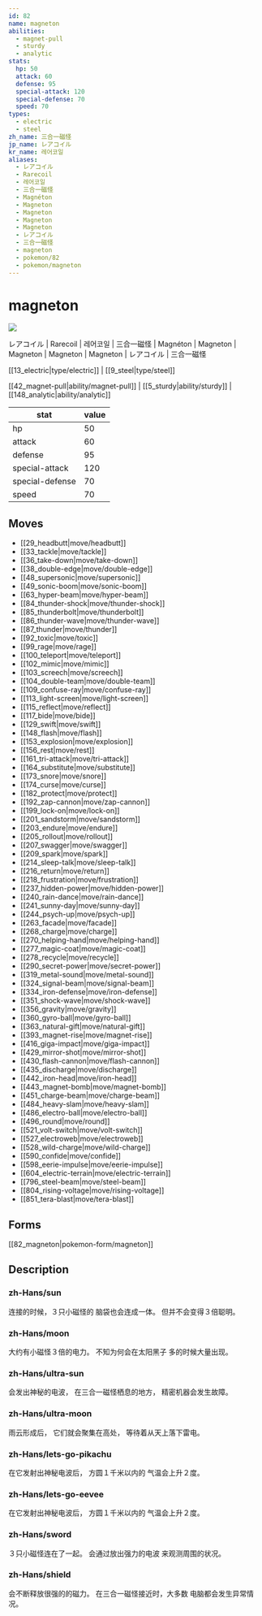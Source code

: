 ```yaml
---
id: 82
name: magneton
abilities:
  - magnet-pull
  - sturdy
  - analytic
stats:
  hp: 50
  attack: 60
  defense: 95
  special-attack: 120
  special-defense: 70
  speed: 70
types:
  - electric
  - steel
zh_name: 三合一磁怪
jp_name: レアコイル
kr_name: 레어코일
aliases:
  - レアコイル
  - Rarecoil
  - 레어코일
  - 三合一磁怪
  - Magnéton
  - Magneton
  - Magneton
  - Magneton
  - Magneton
  - レアコイル
  - 三合一磁怪
  - magneton
  - pokemon/82
  - pokemon/magneton
---
```

# magneton

![](https://raw.githubusercontent.com/PokeAPI/sprites/master/sprites/pokemon/82.png)

レアコイル | Rarecoil | 레어코일 | 三合一磁怪 | Magnéton | Magneton | Magneton | Magneton | Magneton | レアコイル | 三合一磁怪

[[13_electric|type/electric]] | [[9_steel|type/steel]]

[[42_magnet-pull|ability/magnet-pull]] | [[5_sturdy|ability/sturdy]] | [[148_analytic|ability/analytic]]

|stat|value|
|---|---|
|hp|50|
|attack|60|
|defense|95|
|special-attack|120|
|special-defense|70|
|speed|70|


## Moves

- [[29_headbutt|move/headbutt]]
- [[33_tackle|move/tackle]]
- [[36_take-down|move/take-down]]
- [[38_double-edge|move/double-edge]]
- [[48_supersonic|move/supersonic]]
- [[49_sonic-boom|move/sonic-boom]]
- [[63_hyper-beam|move/hyper-beam]]
- [[84_thunder-shock|move/thunder-shock]]
- [[85_thunderbolt|move/thunderbolt]]
- [[86_thunder-wave|move/thunder-wave]]
- [[87_thunder|move/thunder]]
- [[92_toxic|move/toxic]]
- [[99_rage|move/rage]]
- [[100_teleport|move/teleport]]
- [[102_mimic|move/mimic]]
- [[103_screech|move/screech]]
- [[104_double-team|move/double-team]]
- [[109_confuse-ray|move/confuse-ray]]
- [[113_light-screen|move/light-screen]]
- [[115_reflect|move/reflect]]
- [[117_bide|move/bide]]
- [[129_swift|move/swift]]
- [[148_flash|move/flash]]
- [[153_explosion|move/explosion]]
- [[156_rest|move/rest]]
- [[161_tri-attack|move/tri-attack]]
- [[164_substitute|move/substitute]]
- [[173_snore|move/snore]]
- [[174_curse|move/curse]]
- [[182_protect|move/protect]]
- [[192_zap-cannon|move/zap-cannon]]
- [[199_lock-on|move/lock-on]]
- [[201_sandstorm|move/sandstorm]]
- [[203_endure|move/endure]]
- [[205_rollout|move/rollout]]
- [[207_swagger|move/swagger]]
- [[209_spark|move/spark]]
- [[214_sleep-talk|move/sleep-talk]]
- [[216_return|move/return]]
- [[218_frustration|move/frustration]]
- [[237_hidden-power|move/hidden-power]]
- [[240_rain-dance|move/rain-dance]]
- [[241_sunny-day|move/sunny-day]]
- [[244_psych-up|move/psych-up]]
- [[263_facade|move/facade]]
- [[268_charge|move/charge]]
- [[270_helping-hand|move/helping-hand]]
- [[277_magic-coat|move/magic-coat]]
- [[278_recycle|move/recycle]]
- [[290_secret-power|move/secret-power]]
- [[319_metal-sound|move/metal-sound]]
- [[324_signal-beam|move/signal-beam]]
- [[334_iron-defense|move/iron-defense]]
- [[351_shock-wave|move/shock-wave]]
- [[356_gravity|move/gravity]]
- [[360_gyro-ball|move/gyro-ball]]
- [[363_natural-gift|move/natural-gift]]
- [[393_magnet-rise|move/magnet-rise]]
- [[416_giga-impact|move/giga-impact]]
- [[429_mirror-shot|move/mirror-shot]]
- [[430_flash-cannon|move/flash-cannon]]
- [[435_discharge|move/discharge]]
- [[442_iron-head|move/iron-head]]
- [[443_magnet-bomb|move/magnet-bomb]]
- [[451_charge-beam|move/charge-beam]]
- [[484_heavy-slam|move/heavy-slam]]
- [[486_electro-ball|move/electro-ball]]
- [[496_round|move/round]]
- [[521_volt-switch|move/volt-switch]]
- [[527_electroweb|move/electroweb]]
- [[528_wild-charge|move/wild-charge]]
- [[590_confide|move/confide]]
- [[598_eerie-impulse|move/eerie-impulse]]
- [[604_electric-terrain|move/electric-terrain]]
- [[796_steel-beam|move/steel-beam]]
- [[804_rising-voltage|move/rising-voltage]]
- [[851_tera-blast|move/tera-blast]]

## Forms



[[82_magneton|pokemon-form/magneton]]

## Description

### zh-Hans/sun

连接的时候，３只小磁怪的
脑袋也会连成一体。
但并不会变得３倍聪明。

### zh-Hans/moon

大约有小磁怪３倍的电力。
不知为何会在太阳黑子
多的时候大量出现。

### zh-Hans/ultra-sun

会发出神秘的电波，
在三合一磁怪栖息的地方，
精密机器会发生故障。

### zh-Hans/ultra-moon

雨云形成后，
它们就会聚集在高处，
等待着从天上落下雷电。

### zh-Hans/lets-go-pikachu

在它发射出神秘电波后，
方圆１千米以内的
气温会上升２度。

### zh-Hans/lets-go-eevee

在它发射出神秘电波后，
方圆１千米以内的
气温会上升２度。

### zh-Hans/sword

３只小磁怪连在了一起。
会通过放出强力的电波
来观测周围的状况。

### zh-Hans/shield

会不断释放很强的的磁力。
在三合一磁怪接近时，大多数
电脑都会发生异常情况。

